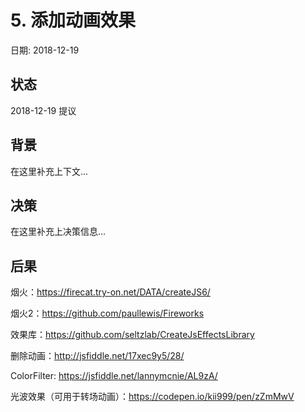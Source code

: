 # 5. 添加动画效果

日期: 2018-12-19

## 状态

2018-12-19 提议

## 背景

在这里补充上下文...

## 决策

在这里补充上决策信息...

## 后果

烟火：https://firecat.try-on.net/DATA/createJS6/

烟火2：https://github.com/paullewis/Fireworks

效果库：https://github.com/seltzlab/CreateJsEffectsLibrary

删除动画：http://jsfiddle.net/17xec9y5/28/

ColorFilter: https://jsfiddle.net/lannymcnie/AL9zA/

光波效果（可用于转场动画）：https://codepen.io/kii999/pen/zZmMwV

